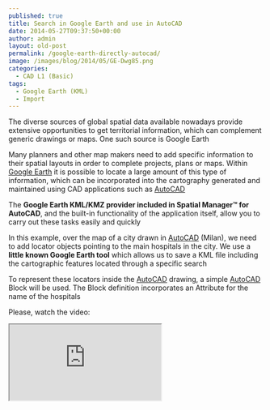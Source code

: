 ```yaml
---
published: true
title: Search in Google Earth and use in AutoCAD
date: 2014-05-27T09:37:50+00:00
author: admin
layout: old-post
permalink: /google-earth-directly-autocad/
image: /images/blog/2014/05/GE-Dwg85.png
categories:
  - CAD L1 (Basic)
tags:
  - Google Earth (KML)
  - Import
---
```

The diverse sources of global spatial data available nowadays provide extensive opportunities to get territorial information, which can complement generic drawings or maps. One such source is Google Earth<!--more-->

Many planners and other map makers need to add specific information to their spatial layouts in order to complete projects, plans or maps. Within <a title="Google Earth page" href="http://www.google.com/earth/" target="_blank" rel="nofollow">Google Earth</a> it is possible to locate a large amount of this type of information, which can be incorporated into the cartography generated and maintained using CAD ​​applications such as <a title="AutoCAD page" href="http://www.autodesk.com/products/autodesk-autocad/overview" target="_blank" rel="nofollow">AutoCAD</a>

The **Google Earth KML/KMZ provider included in Spatial Manager™ for AutoCAD**, and the built-in functionality of the application itself, allow you to carry out these tasks easily and quickly

In this example, over the map of a city drawn in <a title="AutoCAD page" href="http://www.autodesk.com/products/autodesk-autocad/overview" target="_blank" rel="nofollow">AutoCAD</a> (Milan), we need to add locator objects pointing to the main hospitals in the city. We use a **little known Google Earth tool** which allows us to save a KML file including the cartographic features located through a specific search

To represent these locators inside the <a title="AutoCAD page" href="http://www.autodesk.com/products/autodesk-autocad/overview" target="_blank" rel="nofollow">AutoCAD</a> drawing, a simple <a title="AutoCAD page" href="http://www.autodesk.com/products/autodesk-autocad/overview" target="_blank" rel="nofollow">AutoCAD</a> Block will be used. The Block definition incorporates an Attribute for the name of the hospitals

Please, watch the video:

<div class="embed-responsive embed-responsive-16by9">
  <iframe class="embed-responsive-item" src="https://www.youtube.com/embed/RP-FOUwBW1Y" allowfullscreen></iframe>
</div>